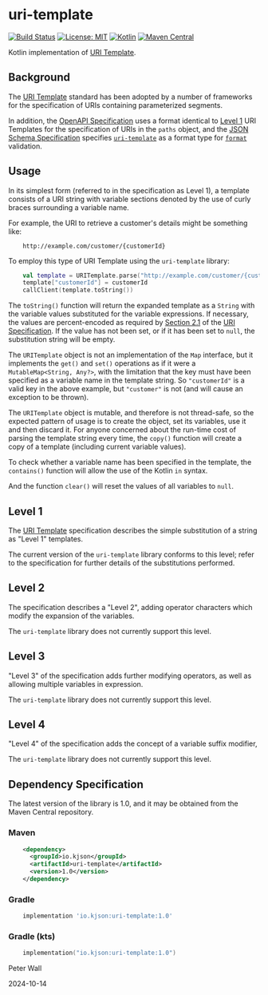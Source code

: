 # uri-template

[![Build Status](https://github.com/pwall567/uri-template/actions/workflows/build.yml/badge.svg)](https://github.com/pwall567/uri-template/actions/workflows/build.yml)
[![License: MIT](https://img.shields.io/badge/License-MIT-yellow.svg)](https://opensource.org/licenses/MIT)
[![Kotlin](https://img.shields.io/static/v1?label=Kotlin&message=v1.9.24&color=7f52ff&logo=kotlin&logoColor=7f52ff)](https://github.com/JetBrains/kotlin/releases/tag/v1.9.24)
[![Maven Central](https://img.shields.io/maven-central/v/io.kjson/uri-template?label=Maven%20Central)](https://search.maven.org/search?q=g:%22io.kjson%22%20AND%20a:%uri-template%22)

Kotlin implementation of [URI Template](https://www.rfc-editor.org/rfc/rfc6570.html).

## Background

The [URI Template](https://www.rfc-editor.org/rfc/rfc6570.html) standard has been adopted by a number of frameworks for
the specification of URIs containing parameterized segments.

In addition, the [OpenAPI Specification](https://swagger.io/specification/) uses a format identical to
[Level 1](#level-1) URI Templates for the specification of URIs in the `paths` object, and the
[JSON Schema Specification](https://json-schema.org/specification) specifies
[`uri-template`](https://json-schema.org/draft/2020-12/json-schema-validation#name-uri-template) as a format type for
[`format`](https://json-schema.org/draft/2020-12/json-schema-validation#name-vocabularies-for-semantic-c) validation.

## Usage

In its simplest form (referred to in the specification as Level 1), a template consists of a URI string with variable
sections denoted by the use of curly braces surrounding a variable name.

For example, the URI to retrieve a customer's details might be something like:
```
    http://example.com/customer/{customerId}
```

To employ this type of URI Template using the `uri-template` library:
```kotlin
    val template = URITemplate.parse("http://example.com/customer/{customerId}")
    template["customerId"] = customerId
    callClient(template.toString())
```

The `toString()` function will return the expanded template as a `String` with the variable values substituted for the
variable expressions.
If necessary, the values are percent-encoded as required by
[Section 2.1](https://www.rfc-editor.org/rfc/rfc3986#section-2.1) of the
[URI Specification](https://www.rfc-editor.org/rfc/rfc3986).
If the value has not been set, or if it has been set to `null`, the substitution string will be empty.

The `URITemplate` object is not an implementation of the `Map` interface, but it implements the `get()` and `set()`
operations as if it were a `MutableMap<String, Any?>`, with the limitation that the key must have been specified as a
variable name in the template string.
So `"customerId"` is a valid key in the above example, but `"customer"` is not (and will cause an exception to be
thrown).

The `URITemplate` object is mutable, and therefore is not thread-safe, so the expected pattern of usage is to create the
object, set its variables, use it and then discard it.
For anyone concerned about the run-time cost of parsing the template string every time, the `copy()` function will
create a copy of a template (including current variable values).

To check whether a variable name has been specified in the template, the `contains()` function will allow the use of the
Kotlin `in` syntax.

And the function `clear()` will reset the values of all variables to `null`.

## Level 1

The [URI Template](https://www.rfc-editor.org/rfc/rfc6570.html) specification describes the simple substitution of a
string as "Level 1" templates.

The current version of the `uri-template` library conforms to this level; refer to the specification for further details
of the substitutions performed.

## Level 2

The specification describes a "Level 2", adding operator characters which modify the expansion of the variables.

The `uri-template` library does not currently support this level.

## Level 3

"Level 3" of the specification adds further modifying operators, as well as allowing multiple variables in expression.

The `uri-template` library does not currently support this level.

## Level 4

"Level 4" of the specification adds the concept of a variable suffix modifier,  

The `uri-template` library does not currently support this level.

## Dependency Specification

The latest version of the library is 1.0, and it may be obtained from the Maven Central repository.

### Maven
```xml
    <dependency>
      <groupId>io.kjson</groupId>
      <artifactId>uri-template</artifactId>
      <version>1.0</version>
    </dependency>
```
### Gradle
```groovy
    implementation 'io.kjson:uri-template:1.0'
```
### Gradle (kts)
```kotlin
    implementation("io.kjson:uri-template:1.0")
```

Peter Wall

2024-10-14
